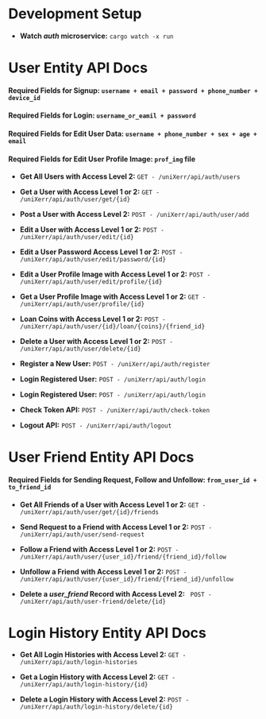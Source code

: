 



# Development Setup

* **Watch _auth_ microservice:** ```cargo watch -x run```

# User Entity API Docs

#### Required Fields for Signup: ```username + email + password + phone_number + device_id```

#### Required Fields for Login: ```username_or_eamil + password```

#### Required Fields for Edit User Data: ```username + phone_number + sex + age + email```

#### Required Fields for Edit User Profile Image: ```prof_img``` file

* **Get All Users with Access Level 2:** ```GET - /uniXerr/api/auth/users```

* **Get a User with Access Level 1 or 2:** ```GET - /uniXerr/api/auth/user/get/{id}```

* **Post a User with Access Level 2:** ```POST - /uniXerr/api/auth/user/add```

* **Edit a User with Access Level 1 or 2:** ```POST - /uniXerr/api/auth/user/edit/{id}```

* **Edit a User Password Access Level 1 or 2:** ```POST - /uniXerr/api/auth/user/edit/password/{id}```

* **Edit a User Profile Image with Access Level 1 or 2:** ```POST - /uniXerr/api/auth/user/edit/profile/{id}```

* **Get a User Profile Image with Access Level 1 or 2:** ```GET - /uniXerr/api/auth/user/profile/{id}```

* **Loan Coins with Access Level 1 or 2:** ```POST - /uniXerr/api/auth/user/{id}/loan/{coins}/{friend_id}```

* **Delete a User with Access Level 1 or 2:** ```POST - /uniXerr/api/auth/user/delete/{id}```

* **Register a New User:** ```POST - /uniXerr/api/auth/register```

* **Login Registered User:** ```POST - /uniXerr/api/auth/login```

* **Login Registered User:** ```POST - /uniXerr/api/auth/login```

* **Check Token API:** ```POST - /uniXerr/api/auth/check-token```

* **Logout API:** ```POST - /uniXerr/api/auth/logout```

# User Friend Entity API Docs

#### Required Fields for Sending Request, Follow and Unfollow: ```from_user_id + to_friend_id```

* **Get All Friends of a User with Access Level 1 or 2:** ```GET - /uniXerr/api/auth/user/get/{id}/friends```

* **Send Request to a Friend with Access Level 1 or 2:** ```POST - /uniXerr/api/auth/user/send-request```

* **Follow a Friend with Access Level 1 or 2:** ```POST - /uniXerr/api/auth/user/{user_id}/friend/{friend_id}/follow```

* **Unfollow a Friend with Access Level 1 or 2:** ```POST - /uniXerr/api/auth/user/{user_id}/friend/{friend_id}/unfollow```

* **Delete a _user_friend_ Record with Access Level 2:** ``` POST - /uniXerr/api/auth/user-friend/delete/{id}```

# Login History Entity API Docs

* **Get All Login Histories with Access Level 2:** ```GET - /uniXerr/api/auth/login-histories```

* **Get a Login History with Access Level 2:** ```GET - /uniXerr/api/auth/login-history/{id}```

* **Delete a Login History with Access Level 2:** ```POST - /uniXerr/api/auth/login-history/delete/{id}```